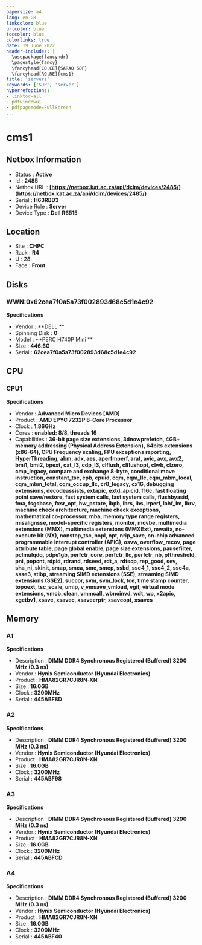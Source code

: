 ```yaml
---
papersize: a4
lang: en-GB
linkcolor: blue
urlcolor: blue
toccolor: blue
colorlinks: true
date: 19 June 2022
header-includes: |
  \usepackage{fancyhdr}
  \pagestyle{fancy}
  \fancyhead[CO,CE]{SARAO SDP}
  \fancyhead[RO,RE]{cms1}
title: 'servers'
keywords: ['SDP', 'server']
hyperrefoptions:
- linktoc=all
- pdfwindowui
- pdfpagemode=FullScreen
...
```

# cms1

## Netbox Information


- Status : **Active**
- Id : **2485**
- Netbox URL : **[https://netbox.kat.ac.za/api/dcim/devices/2485/](https://netbox.kat.ac.za/api/dcim/devices/2485/)**
- Serial : **H63RBD3**
- Device Role : **Server**
- Device Type : **Dell R6515**

## Location


- Site : **CHPC**
- Rack : **R4**
- U : **28**
- Face : **Front**

## Disks

### WWN:0x62cea7f0a5a73f002893d68c5d1e4c92


**Specifications**

- Vendor : **DELL    **
- Spinning Disk : **0**
- Model : **PERC H740P Mini **
- Size : **446.6G**
- Serial : **62cea7f0a5a73f002893d68c5d1e4c92**

## CPU

### CPU1


**Specifications**

- Vendor : **Advanced Micro Devices [AMD]**
- Product : **AMD EPYC 7232P 8-Core Processor**
- Clock : **1.86GHz**
- Cores : **enabled: 8/8, threads 16**
- Capabilities : **36-bit page size extensions, 3dnowprefetch, 4GB+ memory addressing (Physical Address Extension), 64bits extensions (x86-64), CPU Frequency scaling, FPU exceptions reporting, HyperThreading, abm, adx, aes, aperfmperf, arat, avic, avx, avx2, bmi1, bmi2, bpext, cat_l3, cdp_l3, clflush, clflushopt, clwb, clzero, cmp_legacy, compare and exchange 8-byte, conditional move instruction, constant_tsc, cpb, cpuid, cqm, cqm_llc, cqm_mbm_local, cqm_mbm_total, cqm_occup_llc, cr8_legacy, cx16, debugging extensions, decodeassists, extapic, extd_apicid, f16c, fast floating point save/restore, fast system calls, fast system calls, flushbyasid, fma, fsgsbase, fxsr_opt, hw_pstate, ibpb, ibrs, ibs, irperf, lahf_lm, lbrv, machine check architecture, machine check exceptions, mathematical co-processor, mba, memory type range registers, misalignsse, model-specific registers, monitor, movbe, multimedia extensions (MMX), multimedia extensions (MMXExt), mwaitx, no-execute bit (NX), nonstop_tsc, nopl, npt, nrip_save, on-chip advanced programmable interrupt controller (APIC), osvw, overflow_recov, page attribute table, page global enable, page size extensions, pausefilter, pclmulqdq, pdpe1gb, perfctr_core, perfctr_llc, perfctr_nb, pfthreshold, pni, popcnt, rdpid, rdrand, rdseed, rdt_a, rdtscp, rep_good, sev, sha_ni, skinit, smap, smca, sme, smep, ssbd, sse4_1, sse4_2, sse4a, ssse3, stibp, streaming SIMD extensions (SSE), streaming SIMD extensions (SSE2), succor, svm, svm_lock, tce, time stamp counter, topoext, tsc_scale, umip, v_vmsave_vmload, vgif, virtual mode extensions, vmcb_clean, vmmcall, wbnoinvd, wdt, wp, x2apic, xgetbv1, xsave, xsavec, xsaveerptr, xsaveopt, xsaves**

## Memory

### A1


**Specifications**

- Description : **DIMM DDR4 Synchronous Registered (Buffered) 3200 MHz (0.3 ns)**
- Vendor : **Hynix Semiconductor (Hyundai Electronics)**
- Product : **HMA82GR7CJR8N-XN**
- Size : **16.0GB**
- Clock : **3200MHz**
- Serial : **445ABF8D**

### A2


**Specifications**

- Description : **DIMM DDR4 Synchronous Registered (Buffered) 3200 MHz (0.3 ns)**
- Vendor : **Hynix Semiconductor (Hyundai Electronics)**
- Product : **HMA82GR7CJR8N-XN**
- Size : **16.0GB**
- Clock : **3200MHz**
- Serial : **445ABF98**

### A3


**Specifications**

- Description : **DIMM DDR4 Synchronous Registered (Buffered) 3200 MHz (0.3 ns)**
- Vendor : **Hynix Semiconductor (Hyundai Electronics)**
- Product : **HMA82GR7CJR8N-XN**
- Size : **16.0GB**
- Clock : **3200MHz**
- Serial : **445ABFCD**

### A4


**Specifications**

- Description : **DIMM DDR4 Synchronous Registered (Buffered) 3200 MHz (0.3 ns)**
- Vendor : **Hynix Semiconductor (Hyundai Electronics)**
- Product : **HMA82GR7CJR8N-XN**
- Size : **16.0GB**
- Clock : **3200MHz**
- Serial : **445ABF40**

